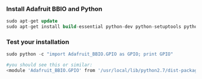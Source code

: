 ### Install Adafruit BBIO and Python

```sql
sudo apt-get update
sudo apt-get install build-essential python-dev python-setuptools python-pip python-smbus -y
```

### Test your installation

```php
sudo python -c "import Adafruit_BBIO.GPIO as GPIO; print GPIO"

#you should see this or similar:
<module 'Adafruit_BBIO.GPIO' from '/usr/local/lib/python2.7/dist-packages/Adafruit_BBIO/GPIO.so'>
```